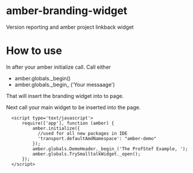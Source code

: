 # amber-branding-widget
Version reporting and amber project linkback widget

<h1>How to use</h1>
In after your amber initialize call. Call either 

* amber.globals._begin() 
* amber.globals.\_begin_ ('Your messaage')

That will insert the branding widget into to page.

Next call your main widget to be inserted into the page.

```
  <script type='text/javascript'>
      require(['app'], function (amber) {
          amber.initialize({
            //used for all new packages in IDE
            'transport.defaultAmdNamespace': "amber-demo"
          });
          amber.globals.DemoHeader._begin_('The ProfStef Example, ');
          amber.globals.TrySmalltalkWidget._open();
      });
  </script>
  ```

